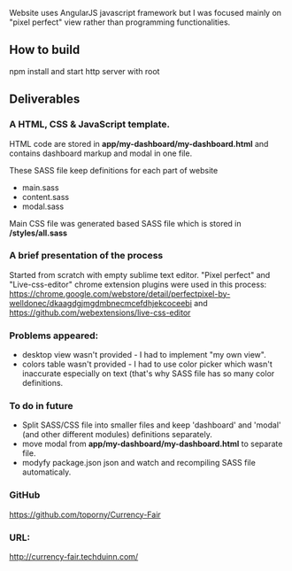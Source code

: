 Website uses AngularJS javascript framework but I was focused mainly on "pixel perfect" view rather than programming functionalities.

## How to build

npm install
and start http server with root

## Deliverables

### A HTML, CSS & JavaScript template.

HTML code are stored in **app/my-dashboard/my-dashboard.html**
and contains dashboard markup and modal in one file.

These SASS file keep definitions for each part of website
- main.sass
- content.sass
- modal.sass

Main CSS file was generated based SASS file which is stored in **/styles/all.sass**


### A brief presentation of the process
Started from scratch with empty sublime text editor. 
"Pixel perfect" and "Live-css-editor" chrome extension plugins were used in this process:
https://chrome.google.com/webstore/detail/perfectpixel-by-welldonec/dkaagdgjmgdmbnecmcefdhjekcoceebi
and
https://github.com/webextensions/live-css-editor

### Problems appeared:
- desktop view wasn't provided - I had to implement "my own view".
- colors table wasn't provided - I had to use color picker which wasn't inaccurate especially on text (that's why SASS file has so many color definitions.

### To do in future
- Split SASS/CSS file into smaller files and keep 'dashboard' and 'modal' (and other different modules) definitions separately. 
- move modal from **app/my-dashboard/my-dashboard.html** to separate file.
- modyfy package.json json and watch and recompiling SASS file automaticaly. 

### GitHub 

https://github.com/toporny/Currency-Fair

### URL:
http://currency-fair.techduinn.com/



